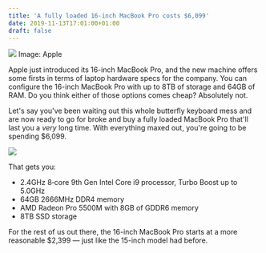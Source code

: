 ```yaml
---
title: 'A fully loaded 16-inch MacBook Pro costs $6,099'
date: 2019-11-13T17:01:00+01:00
draft: false
---
```


![](https://cdn.vox-cdn.com/thumbor/sYASmQdJlmKdZUuVTqCc-NSU0oI=/19x0:2302x1522/1310x873/cdn.vox-cdn.com/uploads/chorus_image/image/65691076/Screen_Shot_2019_11_13_at_8.39.28_AM.0.png) Image: Apple

Apple just introduced its 16-inch MacBook Pro, and the new machine offers some firsts in terms of laptop hardware specs for the company. You can configure the 16-inch MacBook Pro with up to 8TB of storage and 64GB of RAM. Do you think either of those options comes cheap? Absolutely not.

Let's say you've been waiting out this whole butterfly keyboard mess and are now ready to go for broke and buy a fully loaded MacBook Pro that'll last you a _very_ long time. With everything maxed out, you're going to be spending $6,099.

![ ](https://cdn.vox-cdn.com/thumbor/j7f4G4S89Vatuuosiivmz8XR-bY=/400x0/filters:no_upscale()/cdn.vox-cdn.com/uploads/chorus_asset/file/19372630/Screen_Shot_2019_11_13_at_8.37.30_AM.png)

That gets you:

*   2.4GHz 8‑core 9th Gen Intel Core i9 processor, Turbo Boost up to 5.0GHz
*   64GB 2666MHz DDR4 memory
*   AMD Radeon Pro 5500M with 8GB of GDDR6 memory
*   8TB SSD storage

For the rest of us out there, the 16-inch MacBook Pro starts at a more reasonable $2,399 — just like the 15-inch model had before.